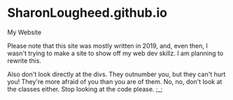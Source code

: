 # SharonLougheed.github.io
My Website

Please note that this site was mostly written in 2019, and, even then, I wasn't trying to make a site to show off my web dev skillz. I am planning to rewrite this.

Also don't look directly at the divs. They outnumber you, but they can't hurt you! They're more afraid of you than you are of them. No, no, don't look at the classes either. Stop looking at the code please. ;_;
